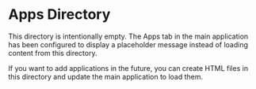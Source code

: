 # Apps Directory

This directory is intentionally empty. The Apps tab in the main application has been configured to display a placeholder message instead of loading content from this directory.

If you want to add applications in the future, you can create HTML files in this directory and update the main application to load them. 